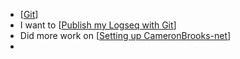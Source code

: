- [[Git]]
- I want to [[Publish my Logseq with Git]]
- Did more work on [[Setting up CameronBrooks-net]]
-

[//begin]: # "Autogenerated link references for markdown compatibility"
[Git]: ../pages-ls/Git "Git"
[Publish my Logseq with Git]: <../pages-ls/Publish my Logseq with Git> "Publish my Logseq with Git"
[Setting up CameronBrooks-net]: <../pages-ls/Setting up CameronBrooks-net> "Setting up CameronBrooks-net"
[//end]: # "Autogenerated link references"